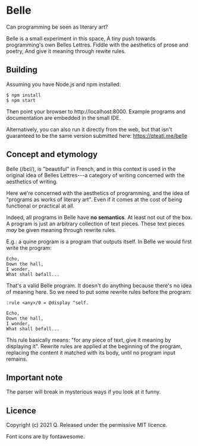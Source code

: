# Belle

Can programming be seen as literary art?

Belle is a small experiment in this space,
A tiny push towards programming's own Belles Lettres.
Fiddle with the aesthetics of prose and poetry,
And give it meaning through rewite rules.

## Building

Assuming you have Node.js and npm installed:

    $ npm install
    $ npm start

Then point your browser to http://localhost:8000. Example programs and
documentation are embedded in the small IDE.

Alternatively, you can also run it directly from the web, but that
isn't guaranteed to be the same version submitted here: https://qteati.me/belle

## Concept and etymology

Belle (/bɛl/), is "beautiful" in French, and in this context is
used in the original idea of Belles Lettres---a category of writing
concerned with the aesthetics of writing.

Here we're concerned with the aesthetics of programming, and the
idea of "programs as works of literary art". Even if it comes at
the cost of being functional or practical at all.

Indeed, all programs in Belle have **no semantics**. At least not
out of the box. A program is just an arbitrary collection of text
pieces. These text pieces _may_ be given meaning through rewrite
rules.

E.g.: a quine program is a program that outputs itself. In Belle
we would first write the program:

```
Echo,
Down the hall,
I wonder,
What shall befall...
```

That's a valid Belle program. It doesn't do anything because there's
no idea of meaning here. So we need to put some rewrite rules before
the program:

```
:rule <any>/0 = @display ^self.

Echo,
Down the hall,
I wonder,
What shall befall...
```

This rule basically means: "for any piece of text, give it meaning
by displaying it". Rewrite rules are applied at the beginning of
the program, replacing the content it matched with its body, until
no program input remains.

## Important note

The parser will break in mysterious ways if you look at it funny.

## Licence

Copyright (c) 2021 Q.
Released under the permissive MIT licence.

Font icons are by fontawesome.
